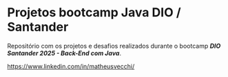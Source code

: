 # Projetos bootcamp Java DIO / Santander

Repositório com os projetos e desafios realizados durante o bootcamp ***DIO Santander 2025 - Back-End com Java***.

https://www.linkedin.com/in/matheusvecchi/
